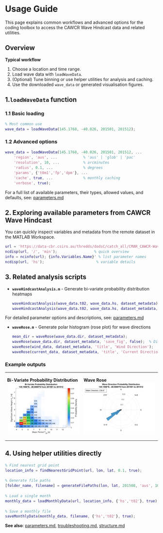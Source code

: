 # Usage Guide

This page explains common workflows and advanced options for the coding toolbox to access the CAWCR Wave Hindcast data and related utilities.

## Overview

**Typical workflow**

1. Choose a location and time range.
2. Load wave data with `loadWaveData`.
3. (Optional) Tune binning or use helper utilities for analysis and caching.
4. Use the downloaded `wave_data` or generated visualisation figures.

## 1.`loadWaveData` function

### 1.1 Basic loading

```matlab
% Most common use
wave_data = loadWaveData(145.1768, -40.026, 201501, 201512);
```

### 1.2 Advanced options

```matlab
wave_data = loadWaveData(145.1768, -40.026, 201501, 201512, ...
    'region', 'aus', ...            % 'aus' | 'glob' | 'pac'
    'resolution', 10, ...           % arcminutes
    'radius', 0.1, ...              % degrees
    'params', {'t0m1','fp','dpm'}, ...
    'cache', true, ...              % monthly caching
    'verbose', true);
```

For a full list of available parameters, their types, allowed values, and defaults, see: [parameters.md](parameters.md)

## 2. Exploring available parameters from CAWCR Wave Hindcast

You can quickly inspect variables and metadata from the remote dataset in the MATLAB Workspace.

```matlab
url = 'https://data-cbr.csiro.au/thredds/dodsC/catch_all/CMAR_CAWCR-Wave_archive/CAWCR_Wave_Hindcast_aggregate/gridded/ww3.aus_4m.202508.nc';
ncdisp(url, '/', 'min');                 % quick overview
info = ncinfo(url); {info.Variables.Name}' % list parameter names
ncdisp(url, 'hs');                        % variable details
```

## 3. Related analysis scripts

- **`waveHindcastAnalysis.m`** - Generate bi-variate probability distribution heatmaps

  ```matlab
  waveHindcastAnalysis(wave_data.t02, wave_data.hs, dataset_metadata);
  waveHindcastAnalysis(wave_data.t02, wave_data.hs, dataset_metadata, 'bins', 20, 'text', false);
  ```

For detailed parameter options and descriptions, see: [parameters.md](parameters.md)

- **`waveRose.m`** - Generate polar histogram (rose plot) for wave directions

  ```matlab
  mean_dir = waveRose(wave_data.dir, dataset_metadata);
  waveRose(wave_data.dir, dataset_metadata, 'save_fig', false);  % Display only
  waveRose(wind_data, dataset_metadata, 'title', 'Wind Direction');  % Wind rose
  waveRose(current_data, dataset_metadata, 'title', 'Current Direction', 'save_fig', false);
  ```

### Example outputs

<table>
<tr>
<td width="50%">

**Bi-Variate Probability Distribution**
![Bi-Variate Probability Distribution](figures/biVariate_201501_201512_145.1668E_-40.0000N.png)

</td>
<td width="50%">

**Wave Rose**
![Wave Rose](figures/WaveRose_201501_201512_145.1668E_-40.0000N.png)

</td>
</tr>
</table>

## 4. Using helper utilities directly

```matlab
% Find nearest grid point
location_info = findNearestGridPoint(url, lon, lat, 0.1, true);

% Generate file paths
[folder_name, filename] = generateFilePaths(lon, lat, 201508, 'aus', 10);

% Load a single month
monthly_data = loadMonthlyData(url, location_info, {'hs','t02'}, true);

% Save a monthly file
saveMonthlyData(monthly_data, filename, {'hs','t02'}, true);
```

**See also**: [parameters.md](parameters.md), [troubleshooting.md](troubleshooting.md), [structure.md](structure.md)
